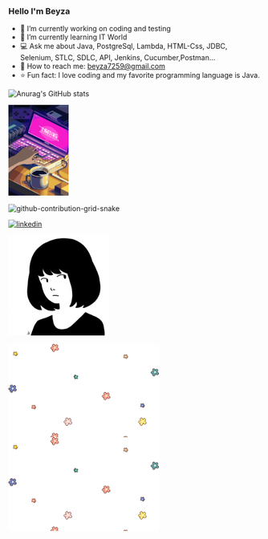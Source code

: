 ###  Hello I'm Beyza


- :blossom: I’m currently working on coding and testing
- :hibiscus: I’m currently learning IT World
- :computer: Ask me about Java, PostgreSql, Lambda, HTML-Css, JDBC, Selenium, STLC, SDLC, API, Jenkins, Cucumber,Postman...
- :love_letter: How to reach me: beyza7259@gmail.com
- :star: Fun fact: I love coding and my favorite programming language is Java.

![Anurag's GitHub stats](https://github-readme-stats.vercel.app/api?username=beyzaklc98&show_icons=true&theme=omni)

<img align=above width=120 src="https://github.com/SenaYcdl/SenaYcdl/blob/main/54b5b572a814ce721e1b01adabed5c84.gif" />

![github-contribution-grid-snake](https://user-images.githubusercontent.com/78317220/190580600-edd928b9-0191-4b8a-b1f5-b74fd09a5df4.gif)

[![linkedin](https://img.shields.io/badge/Linkedin-000000?style=for-the-badge&logo=Linkedin&logoColor=white)](https://www.linkedin.com/in/beyza-kilic-/)

<img align=beside width=200 src="https://github.com/SenaYcdl/SenaYcdl/blob/main/65bcebd0e225bc8fb2ad79fff09523ee.gif" />

<img align=center width=300 src="https://github.com/SenaYcdl/SenaYcdl/blob/main/3f11b653258af68f56efa1e944388c6a.gif" /><img align=beside width=300 
                                                                                                                             src="https://github.com/SenaYcdl/SenaYcdl/blob/main/3f11b653258af68f56efa1e944388c6a.gif" />
